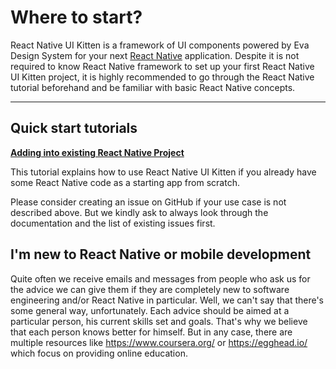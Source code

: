 # Where to start?

React Native UI Kitten is a framework of UI components powered by Eva Design System for your next <a href="https://facebook.github.io/react-native/" target="_blank">React Native</a> application. Despite it is not required to know React Native framework to set up your first React Native UI Kitten project, it is highly recommended to go through the React Native tutorial beforehand and be familiar with basic React Native concepts.
<hr>

## Quick start tutorials

**[Adding into existing React Native Project](docs/guides/install-into-existing)** 

This tutorial explains how to use React Native UI Kitten if you already have some React Native code as a starting app from scratch.

Please consider creating an issue on GitHub if your use case is not described above. But we kindly ask to always look through the documentation and the list of existing issues first.
  
## I'm new to React Native or mobile development

Quite often we receive emails and messages from people who ask us for the advice we can give them if they are completely new to software engineering and/or React Native in particular. Well, we can't say that there's some general way, unfortunately. Each advice should be aimed at a particular person, his current skills set and goals. That's why we believe that each person knows better for himself. But in any case, there are multiple resources like https://www.coursera.org/ or https://egghead.io/ which focus on providing online education. 
